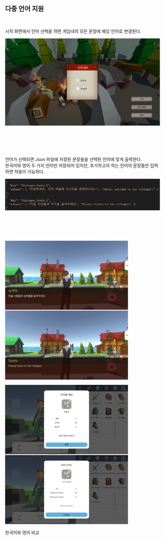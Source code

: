 ## 다중 언어 지원  

<br>

시작 화면에서 언어 선택을 하면 게임내의 모든 문장에 해당 언어로 변경된다.
<p align="left"><img src="language_select.png"></p>

<br>
<br>
<br>
<br>

언어가 선택되면 Json 파일에 저장된 문장들을 선택된 언어에 맞게 출력한다.
<br>
한국어와 영어 두 가지 언어만 저장되어 있지만, 추가하고자 하는 언어의 문장들만 입력하면 적용이 가능하다.

<p align="left"><img src="language_5.jpg"></p>

<br>
<br>
<br>
<br>

<p align="left"> <img src="language_1.png" width="400"> <img src="language_2.png" width="400"> </p>
<p align="left"> <img src="language_3.png" width="400"> <img src="language_4.png" width="400"> </p>
<p align="left">한국어와 영어 비교</p>